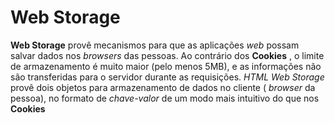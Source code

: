 # Web Storage
**Web Storage** provê mecanismos para que as aplicações  _web_ possam salvar dados nos  _browsers_ das pessoas.
Ao contrário dos **Cookies** , o limite de armazenamento é muito maior (pelo menos 5MB), e as informações não são transferidas para o servidor durante as requisições.
_HTML Web Storage_ provê dois objetos para armazenamento de dados no cliente ( _browser_ da pessoa), no formato de _chave-valor_ de um modo mais intuitivo do que nos **Cookies**
